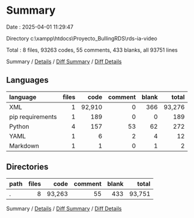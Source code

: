 # Summary

Date : 2025-04-01 11:29:47

Directory c:\\xampp\\htdocs\\Proyecto_BullingRDS\\rds-ia-video

Total : 8 files,  93263 codes, 55 comments, 433 blanks, all 93751 lines

Summary / [Details](details.md) / [Diff Summary](diff.md) / [Diff Details](diff-details.md)

## Languages
| language | files | code | comment | blank | total |
| :--- | ---: | ---: | ---: | ---: | ---: |
| XML | 1 | 92,910 | 0 | 366 | 93,276 |
| pip requirements | 1 | 189 | 0 | 0 | 189 |
| Python | 4 | 157 | 53 | 62 | 272 |
| YAML | 1 | 6 | 2 | 4 | 12 |
| Markdown | 1 | 1 | 0 | 1 | 2 |

## Directories
| path | files | code | comment | blank | total |
| :--- | ---: | ---: | ---: | ---: | ---: |
| . | 8 | 93,263 | 55 | 433 | 93,751 |

Summary / [Details](details.md) / [Diff Summary](diff.md) / [Diff Details](diff-details.md)